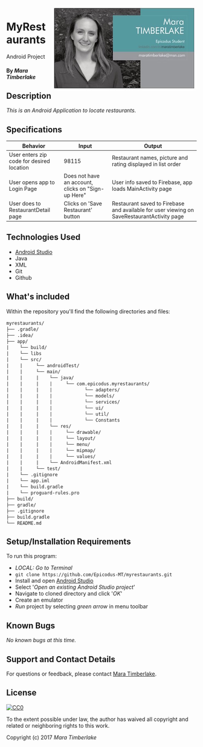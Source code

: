 <img src="mara.jpg" align="right">

# MyRestaurants
Android Project

#### By _**Mara Timberlake**_

## Description
_This is an Android Application to locate restaurants._

## Specifications
|Behavior|Input|Output|
|---|---|---|
|User enters zip code for desired location|98115|Restaurant names, picture and rating displayed in list order|
|User opens app to Login Page|Does not have an account, clicks on "Sign-up Here" |User info saved to Firebase, app loads MainActivity page|
|User does to RestaurantDetail page|Clicks on 'Save Restaurant' button|Restaurant saved to Firebase and available for user viewing on SaveRestaurantActivity page|

## Technologies Used

* [Android Studio](https://developer.android.com/studio/index.html)
* Java
* XML
* Git
* Github

## What's included
Within the repository you'll find the following directories and files:

```
myrestaurants/
├── .gradle/
├── .idea/
├── app/
|    └── build/
|    └── libs
|    └── src/
|    |     └── androidTest/
|    |     └── main/
|    |     |    └── java/
|    |     |    |     └── com.epicodus.myrestaurants/
|    |     |    |            └── adapters/
|    |     |    |            └── models/
|    |     |    |            └── services/
|    |     |    |            └── ui/
|    |     |    |            └── util/
|    |     |    |            └── Constants
|    |     |    └── res/
|    |     |    |     └── drawable/
|    |     |    |     └── layout/
|    |     |    |     └── menu/
|    |     |    |     └── mipmap/
|    |     |    |     └── values/
|    |     |    └── AndroidManifest.xml
|    |     └── test/
|    └── .gitignore
|    └── app.iml
|    └── build.gradle
|    └── proguard-rules.pro
├── build/
├── gradle/
├── .gitignore
├── build.gradle
└── README.md
```

## Setup/Installation Requirements
To run this program:
  * _LOCAL: Go to Terminal_
  * `git clone https://github.com/Epicodus-MT/myrestaurants.git`
  * Install and open [Android Studio](https://developer.android.com/studio/index.html)
  * Select '_Open an existing Android Studio project_'
  * Navigate to cloned directory and click '_OK_'
  * Create an emulator
  * _Run_ project by selecting _green arrow_ in menu toolbar

## Known Bugs
_No known bugs at this time._

## Support and Contact Details
For questions or feedback, please contact [Mara Timberlake](<contact-info.md>).

## License
[![CC0](https://licensebuttons.net/p/zero/1.0/88x31.png)](https://opensource.org/licenses/MIT)

To the extent possible under law, the author has waived all copyright and related or neighboring rights to this work.

Copyright (c) 2017 *_Mara Timberlake_*
